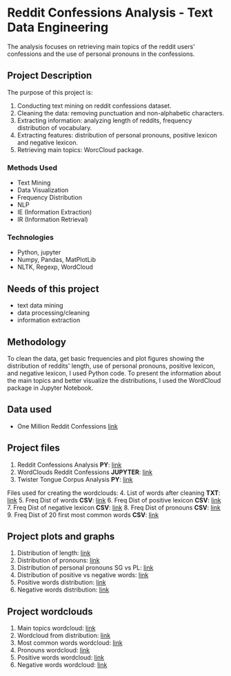 # Reddit Confessions Analysis - Text Data Engineering

The analysis focuses on retrieving main topics of the reddit users' confessions and the use of personal pronouns in the confessions. 

## Project Description
The purpose of this project is:
1. Conducting text mining on reddit confessions dataset.
2. Cleaning the data: removing punctuation and non-alphabetic characters.
3. Extracting information: analyzing length of reddits, frequency distribution of vocabulary.
4. Extracting features: distribution of personal pronouns, positive lexicon and negative lexicon.
5. Retrieving main topics: WorcCloud package.

### Methods Used
* Text Mining
* Data Visualization
* Frequency Distribution
* NLP
* IE (Information Extraction)
* IR (Information Retrieval)

### Technologies
* Python, jupyter
* Numpy, Pandas, MatPlotLib
* NLTK, Regexp, WordCloud

## Needs of this project

- text data mining
- data processing/cleaning
- information extraction

## Methodology
To clean the data, get basic frequencies and plot figures showing the distribution of reddits' length, use of personal pronouns, positive lexicon, and negative lexicon, I used Python code. To present the information about the main topics and better visualize the distributions, I used the WordCloud package in Jupyter Notebook.

## Data used
- One Million Reddit Confessions [link](https://www.kaggle.com/pavellexyr/one-million-reddit-confessions)

## Project files
1. Reddit Confessions Analysis **PY**: [link](https://github.com/Nwojarnik/Reddit_Confessions_Analysis/blob/main/Reddit_confessions._Analysis%2Bcleaning.py)
2. WordClouds Reddit Confessions **JUPYTER**: [link](https://github.com/Nwojarnik/Reddit_Confessions_Analysis/blob/main/WordClouds%20JUPYTER.ipynb)
3. Twister Tongue Corpus Analysis **PY**: [link](https://github.com/Nwojarnik/Twister_Tongue_Corpus_Analysis/blob/main/Twister_Tongue_Analysis%20PYTHON.py)

Files used for creating the wordclouds:
4. List of words after cleaning **TXT**: [link](https://github.com/Nwojarnik/Reddit_Confessions_Analysis/blob/main/clean_text.txt)
5. Freq Dist of words **CSV**: [link](https://github.com/Nwojarnik/Reddit_Confessions_Analysis/blob/main/freq_dist_clean.csv)
6. Freq Dist of positive lexicon **CSV**: [link](https://github.com/Nwojarnik/Reddit_Confessions_Analysis/blob/main/freq_dist_pos.csv)
7. Freq Dist of negative lexicon **CSV**: [link](https://github.com/Nwojarnik/Reddit_Confessions_Analysis/blob/main/freq_dist_neg.csv)
8. Freq Dist of pronouns **CSV**: [link](https://github.com/Nwojarnik/Reddit_Confessions_Analysis/blob/main/freq_dist_pronouns.csv)
9. Freq Dist of 20 first most common words **CSV**: [link](https://github.com/Nwojarnik/Reddit_Confessions_Analysis/blob/main/most_common_20.csv)

## Project plots and graphs
1. Distribution of length: [link](https://github.com/Nwojarnik/Reddit_Confessions_Analysis/blob/main/dist_of_length.png)
2. Distribution of pronouns: [link](https://github.com/Nwojarnik/Reddit_Confessions_Analysis/blob/main/dist_pronouns.png)
3. Distribution of personal pronouns SG vs PL: [link](https://github.com/Nwojarnik/Reddit_Confessions_Analysis/blob/main/dist_pronouns_sg_pl_comparison.png)
4. Distribution of positive vs negative words: [link](https://github.com/Nwojarnik/Reddit_Confessions_Analysis/blob/main/pos_neg_lexicon.png)
5. Positive words distribution: [link](https://github.com/Nwojarnik/Reddit_Confessions_Analysis/blob/main/dist_pos_words.png)
6. Negative words distribution: [link](https://github.com/Nwojarnik/Reddit_Confessions_Analysis/blob/main/dist_neg_words.png)

## Project wordclouds
1. Main topics wordcloud: [link](https://github.com/Nwojarnik/Reddit_Confessions_Analysis/blob/main/wordcloud_clean_text.png)
2. Wordcloud from distribution: [link](https://github.com/Nwojarnik/Reddit_Confessions_Analysis/blob/main/wordcloud_freq_dist_clean.png)
3. Most common words wordcloud: [link](https://github.com/Nwojarnik/Reddit_Confessions_Analysis/blob/main/wordcloud_most_common.png)
4. Pronouns wordcloud: [link](https://github.com/Nwojarnik/Reddit_Confessions_Analysis/blob/main/wordcloud_pronouns.png)
5. Positive words wordcloud: [link](https://github.com/Nwojarnik/Reddit_Confessions_Analysis/blob/main/wordcloud_positive_words.png)
6. Negative words wordcloud: [link](https://github.com/Nwojarnik/Reddit_Confessions_Analysis/blob/main/wordcloud_negative_words.png)
